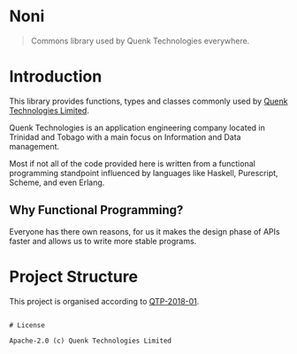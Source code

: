 
Noni
====

> Commons library used by Quenk Technologies everywhere.

# Introduction

This library provides functions, types and classes commonly used
by [Quenk Technologies Limited](http://quenk.com).

Quenk Technologies is an application engineering company located in Trinidad and
Tobago with a main focus on Information and Data management.

Most if not all of the code provided here is written from a functional programming
standpoint influenced by languages like Haskell, Purescript, Scheme, and even Erlang.

## Why Functional Programming?

Everyone has there own reasons, for us it makes the design phase of APIs faster
and allows us to write more stable programs.


# Project Structure

This project is organised according to 
[QTP-2018-01](https://github.com/quenktechnologies/quenk-typescript-javascript-style-guide).

```

# License

Apache-2.0 (c) Quenk Technologies Limited
